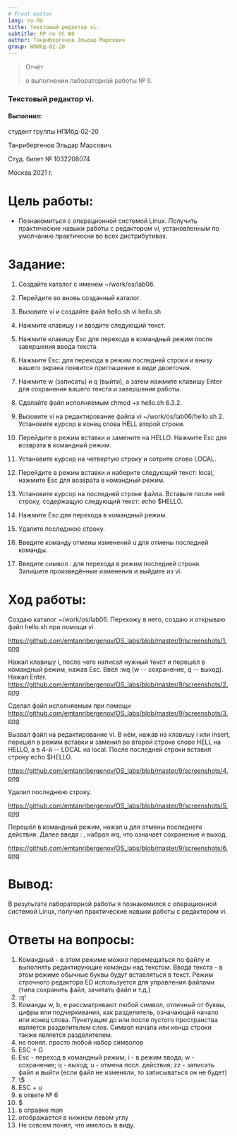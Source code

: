 ```yaml
---
# Front matter
lang: ru-RU
title: Текстовый редактор vi.
subtitle: ЛР по ОС №9
author: Танрибергенов Эльдар Марсович
group: НПИбд-02-20
---
```




> Отчёт
>
> о выполнении лабораторной работы № 9.
>

### Текстовый редактор vi.



####  Выполнил:

студент группы НПИбд-02-20

Танрибергенов Эльдар Марсович.

Студ. билет № 1032208074

Москва 2021 г.



# Цель работы:

-   Познакомиться с операционной системой Linux. Получить практические
    навыки работы с редактором vi, установленным по умолчанию
    практически во всех дистрибутивах.

# Задание:

1.  Создайте каталог с именем \~/work/os/lab06.

2.  Перейдите во вновь созданный каталог.

3.  Вызовите vi и создайте файл hello.sh vi hello.sh

4.  Нажмите клавишу i и вводите следующий текст.

5.  Нажмите клавишу Esc для перехода в командный режим после завершения
    ввода текста.

6.  Нажмите Esc: для перехода в режим последней строки и внизу вашего
    экрана появится приглашение в виде двоеточия.

7.  Нажмите w (записать) и q (выйти), а затем нажмите клавишу Enter для
    сохранения вашего текста и завершения работы.

8.  Сделайте файл исполняемым chmod +x hello.sh 6.3.2.

9.  Вызовите vi на редактирование файла vi \~/work/os/lab06/hello.sh 2.
    Установите курсор в конец слова HELL второй строки.

10. Перейдите в режим вставки и замените на HELLO. Нажмите Esc для
    возврата в командный режим.

11. Установите курсор на четвертую строку и сотрите слово LOCAL.

12. Перейдите в режим вставки и наберите следующий текст: local, нажмите
    Esc для возврата в командный режим.

13. Установите курсор на последней строке файла. Вставьте после неё
    строку, содержащую следующий текст: echo \$HELLO.

14. Нажмите Esc для перехода в командный режим.

15. Удалите последнюю строку.

16. Введите команду отмены изменений u для отмены последней команды.

17. Введите символ : для перехода в режим последней строки. Запишите
    произведённые изменения и выйдите из vi.

# Ход работы:

Создаю каталог \~/work/os/lab06. Перехожу в него, создаю и открываю файл
hello.sh при помощи vi.

https://github.com/emtanribergenov/OS_labs/blob/master/9/screenshots/1.png

Нажал клавишу i, после чего написал нужный текст и перешёл в командный
режим, нажав Esc. Ввёл :wq (w -- сохранение, q -- выход). Нажал Enter.
https://github.com/emtanribergenov/OS_labs/blob/master/9/screenshots/2.png

Сделал файл исполняемым при помощи
https://github.com/emtanribergenov/OS_labs/blob/master/9/screenshots/3.png

Вызвал файл на редактирование vi. В нём, нажав на клавишу i или insert,
перешёл в режим вставки и заменил во второй строке слово HELL на HELLO,
а в 4-й -- LOCAL на local. После последней строки вставил строку echo
\$HELLO.

https://github.com/emtanribergenov/OS_labs/blob/master/9/screenshots/4.png

Удалил последнюю
строку.

https://github.com/emtanribergenov/OS_labs/blob/master/9/screenshots/5.png

Перешёл в командный режим, нажал u для отмены последнего действия. Далее
введя : , набрал wq, что означает сохранение и
выход.

https://github.com/emtanribergenov/OS_labs/blob/master/9/screenshots/6.png

# Вывод:

В результате лабораторной работы я познакомился с операционной
системой Linux, получил практические навыки работы с редактором vi.



# Ответы на вопросы:

1. Командный - в этом режиме можно перемещаться по файлу и выполнять редактирующие команды над текстом.  Ввода текста - в этом режиме обычные буквы будут вставляться в текст. Режим строчного редактора ED используется для управления файлами (типа сохранить файл, зачитать файл и т.д.)
2.  :q!
3.  Команды w, b, e рассматривают любой символ, отличный от буквы, цифры или подчеркивания, как разделитель, означающий начало или конец слова. Пунктуация до или после пустого пространства является разделителем слов. Символ начала или конца строки также является разделителем. 
4. не понял. просто любой набор символов
5.  ESC + G 
6.  Esc - переход в командный режим; i - в режим ввода; w - сохранение; q - выход; u - отмена посл. действия; zz - записать файл и выйти (если файл не изменяли, то записываться он не будет)
7.  \\$
8.  ESC + u
9. в ответе № 6
10.  $
11. в справке man  
12.  отображается в нижнем левом углу
13. Не совсем понял, что имелось в виду.
